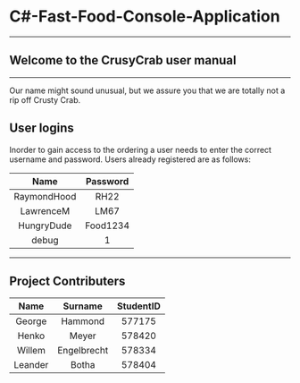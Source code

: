 # C#-Fast-Food-Console-Application
---
## Welcome to the CrusyCrab user manual 
---

Our name might sound unusual, but we assure you that we are totally not a rip off Crusty Crab.

## User logins

Inorder to gain access to the ordering a user needs to enter the correct username and password. 
Users already registered are as follows:

|Name | Password|
|:----------:|:-------:|
|RaymondHood|RH22      |
|LawrenceM  |LM67      |
|HungryDude |Food1234  |
|debug      |1         | 

---
## **Project Contributers**
|Name  | Surname   | StudentID |
|:------:|:-----------:|:-----------:|
|George |Hammond    |577175     |
|Henko  |Meyer      |578420     |
|Willem |Engelbrecht|578334     |
|Leander|Botha     |578404     |
